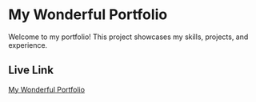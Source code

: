 # My Wonderful Portfolio

Welcome to my portfolio! This project showcases my skills, projects, and experience.

## Live Link

[My Wonderful Portfolio](https://my-wonderfull-portfulio-416td88sc-nasimuk47.vercel.app/)
